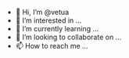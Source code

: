 - 👋 Hi, I’m @vetua
- 👀 I’m interested in ...
- 🌱 I’m currently learning ...
- 💞️ I’m looking to collaborate on ...
- 📫 How to reach me ...

<!---
vetua/vetua is a ✨ special ✨ repository because its `README.md` (this file) appears on your GitHub profile.
You can click the Preview link to take a look at your changes.
--->
